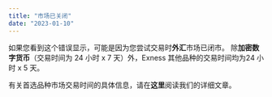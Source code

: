 ```yaml
---
title: "市场已关闭"
date: "2023-01-10"
---
```


如果您看到这个错误显示，可能是因为您尝试交易时**外汇**市场已闭市。 除**加密数字货币**（交易时间为 24 小时 x 7 天）外，Exness 其他品种的交易时间均为24 小时 x 5 天。

有关首选品种市场交易时间的具体信息，请在**这里**阅读我们的详细文章。
